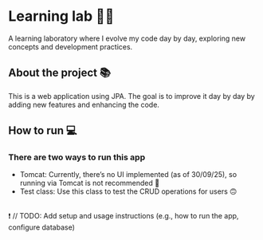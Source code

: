 # Learning lab 👨‍🔬

A learning laboratory where I evolve my code day by day, exploring new concepts and development practices.

## About the project 📚
This is a web application using JPA. The goal is to improve it day by day by adding new features and enhancing the code.

## How to run 💻
### There are two ways to run this app
- Tomcat: Currently, there’s no UI implemented (as of 30/09/25), so running via Tomcat is not recommended 🐛
- Test class: Use this class to test the CRUD operations for users 🙃
<br>
❗ // TODO: Add setup and usage instructions (e.g., how to run the app, configure database)
